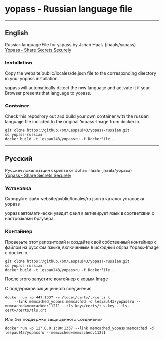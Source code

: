 
# yopass - Russian language file

---
## English
Russian language File for yopass by Johan Haals (jhaals/yopass)   
[Yopass - Share Secrets Securely](https://github.com/jhaals/yopass)

### Installation

Copy the website/public/locales/de.json file to the corresponding directory in your yopass installation.

yopass will automatically detect the new language and activate it if your Browser presents that language to yopass.

### Container

Check this repository out and build your own container with the russian language file included to the original Yopass-Image from docker.io.

```
git clone https://github.com/Lespaul43/yopass-russian.git
cd yopass-russian
docker build -t lespaul43/yopassru -f Dockerfile .
```

---
## Русский

Русская локализация скрипта от Johan Haals (jhaals/yopass)   
[Yopass - Share Secrets Securely](https://github.com/jhaals/yopass)

### Установка

Скоируйте файл website/public/locales/ru.json в каталог установки yopass.

yopass автоматически увидит файл и активирует язык в соответсвии с настройками браузера.

### Контайнер

Проверьте этот репозиторий и создайте свой собственный контейнер с файлом на русском языке, включенным в исходный образ Yopass-Image с docker.io.

```
git clone https://github.com/Lespaul43/yopass-russian.git
cd yopass-russian
docker build -t lespaul43/yopassru -f Dockerfile .
```

После этого запустите контейнер с новым Image

С поддержкой защищенного соединения

```
docker run -p 443:1337 -v /local/certs/:/certs \
    --link memcached_yopass:memcached -d lespaul43/yopassru --memcached=memcached:11211 --tls-key=/certs/tls.key --tls-cert=/certs/tls.crt
```

Или без поддержки защищенного соединения

```
docker run -p 127.0.0.1:80:1337 --link memcached_yopass:memcached -d lespaul43/yopassru --memcached=memcached:11211